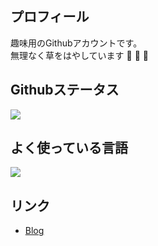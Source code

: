 ## プロフィール
趣味用のGithubアカウントです。  
無理なく草をはやしています 🌱 🌱 🌱

## Githubステータス
<a href="https://github.com/anuraghazra/github-readme-stats">
  <img src="https://github-readme-stats.vercel.app/api?username=went5&count_private=true&show_icons=true" />
</a>

## よく使っている言語
<a href="https://github.com/anuraghazra/github-readme-stats">
    <img  src="https://github-readme-stats.vercel.app/api/top-langs/?username=went5&layout=compact&hide=ASP,shaderlab,tex&langs_count=8" />
</a><br>


## リンク
- [Blog](https://game-enginner-writes.netlify.app)
